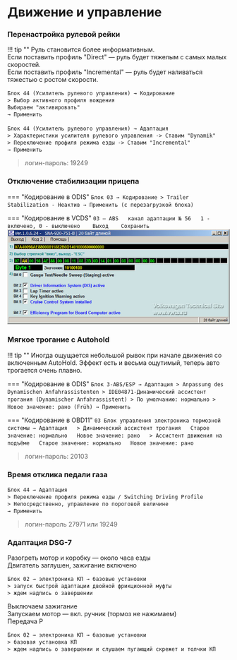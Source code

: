 # Движение и управление

### Перенастройка рулевой рейки

!!! tip ""
     Руль становится более информативным.  
     Если поставить профиль "Direct" — руль будет тяжелым с самых малых скоростей.  
     Если поставить профиль "Incremental" — руль будет наливаться тяжестью с ростом скорости.

```
Блок 44 (Усилитель рулевого управления) → Кодирование
> Выбор активного профиля вождения
Выбираем "активировать"
→ Применить
	
Блок 44 (Усилитель рулевого управления) → Адаптация
> Характеристики усилителя рулевого управления -> Ставим "Dynamik"
> Переключение профиля режима езды -> Ставим "Incremental"
→ Применить
```

> логин-пароль: 19249

### Отключение стабилизации прицепа

=== "Кодирование в ODIS"
    ```
    Блок 03 → Кодирование
    > Trailer Stabilization - Неактив
    → Применить (с перезагрузкой блока)
    ```

=== "Кодирование в VCDS" 
    ```
    03 — ABS  
    канал адаптации № 56  
    1 - включено, 0 - выключено   
    Выход   
    Сохранить   
    ```
    ![Screenshot](../images/MQB/staging.jpg)
    
### Мягкое трогание с Autohold

!!! tip ""
    Иногда ощущается небольшой рывок при начале движения со включенным AutoHold. Эффект есть и весьма ощутимый, теперь авто трогается очень плавно.

=== "Кодирование в ODIS"
    ```
    Блок 3-ABS/ESP → Адаптация
    > Anpassung des Dynamischen Anfahrassistenten
    > IDE04871-Динамический ассистент трогания (Dynamischer Anfahrassistent)
    > По умолчанию: нормально
    > Новое значение: рано (Früh)
    → Применить
    ```

=== "Кодирование в OBD11" 
    ```
    03 Блок управления электроника тормозной системы → Адаптация  
    > Динамический ассистент трогания  
    Старое значение: нормально  
    Новое значение: рано  
    > Ассистент движения на подъёме  
    Старое значение: нормально  
    Новое значение: рано  
    ```
    
> логин-пароль: 20103
    
### Время отклика педали газа
```
Блок 44 → Адаптация
> Переключение профиля режима езды / Switching Driving Profile
> Непосредственно, управление по пороговой величине
→ Применить
```

> логин-пароль 27971 или 19249

### Адаптация DSG-7

Разогреть мотор и коробку — около часа езды  
Двигатель заглушен, зажигание включено 
 
```
Блок 02 → электроника КП → базовые установки 
> запуск быстрой адаптации двойной фрикционной муфты 
> ждем надпись о завершении 
```

Выключаем зажигание  
Запускаем мотор — вкл. ручник (тормоз не нажимаем)  
Передача P   

```
Блок 02 → электроника КП → базовые установки 
> базовая установка КП 
> ждем надпись о завершении и слушаем пугающий скрежет и толчки КП
```
